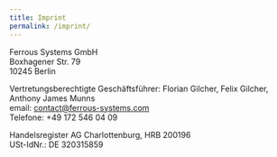 ```yaml
---
title: Imprint
permalink: /imprint/
---
```


Ferrous Systems GmbH<br>
Boxhagener Str. 79<br>
10245 Berlin<br>

Vertretungsberechtigte Geschäftsführer: Florian Gilcher, Felix Gilcher, Anthony James Munns
<br>email: contact@ferrous-systems.com
<br>Telefone: +49 172 546 04 09

Handelsregister AG Charlottenburg, HRB 200196
<br>USt-IdNr.: DE 320315859
